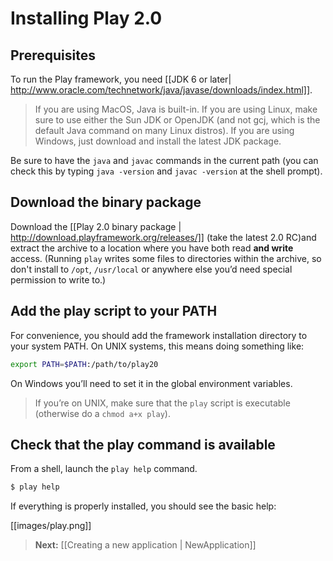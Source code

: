 # Installing Play 2.0

## Prerequisites

To run the Play framework, you need [[JDK 6 or later| http://www.oracle.com/technetwork/java/javase/downloads/index.html]]. 

> If you are using MacOS, Java is built-in. If you are using Linux, make sure to use either the Sun JDK or OpenJDK (and not gcj, which is the default Java command on many Linux distros). If you are using Windows, just download and install the latest JDK package.

Be sure to have the `java` and `javac` commands in the current path (you can check this by typing `java -version` and `javac -version` at the shell prompt). 

## Download the binary package

Download the [[Play 2.0 binary package | http://download.playframework.org/releases/]] (take the latest 2.0 RC)and extract the archive to a location where you have both read **and write** access. (Running `play` writes some files to directories within the archive, so don't install to `/opt`, `/usr/local` or anywhere else you’d need special permission to write to.)

## Add the play script to your PATH

For convenience, you should add the framework installation directory to your system PATH. On UNIX systems, this means doing something like:

```bash
export PATH=$PATH:/path/to/play20
```

On Windows you’ll need to set it in the global environment variables.

> If you’re on UNIX, make sure that the `play` script is executable (otherwise do a `chmod a+x play`).

## Check that the play command is available

From a shell, launch the `play help` command. 

```bash
$ play help
```

If everything is properly installed, you should see the basic help:

[[images/play.png]]

> **Next:** [[Creating a new application | NewApplication]]